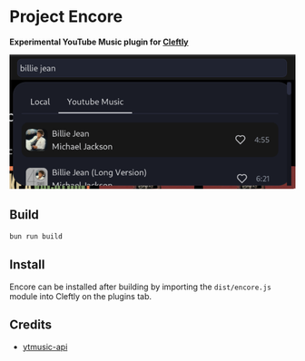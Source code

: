 # Project Encore

**Experimental YouTube Music plugin for [Cleftly](https://github.com/wxllow/cleftly)**

![Screenshot](assets/image.png)

## Build

```bash
bun run build
```

## Install

Encore can be installed after building by importing the `dist/encore.js` module into Cleftly on the plugins tab.

## Credits

- [ytmusic-api](https://github.com/zS1L3NT/ts-npm-ytmusic-api)

